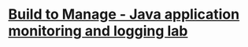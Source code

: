 # [Build to Manage - Java application monitoring and logging lab](https://rafal-szypulka.github.io/b2m-java)